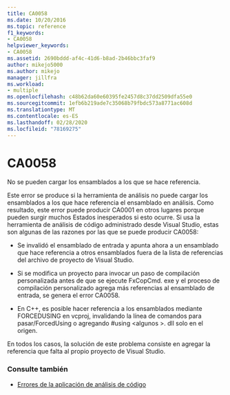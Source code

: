 ```yaml
---
title: CA0058
ms.date: 10/20/2016
ms.topic: reference
f1_keywords:
- CA0058
helpviewer_keywords:
- CA0058
ms.assetid: 2690bddd-af4c-41d6-b8ad-2b46bbc3faf9
author: mikejo5000
ms.author: mikejo
manager: jillfra
ms.workload:
- multiple
ms.openlocfilehash: c48b62da60e60395fe2457d8c37dd2509dfa55e0
ms.sourcegitcommit: 1efb6b219ade7c35068b79fbdc573a8771ac608d
ms.translationtype: MT
ms.contentlocale: es-ES
ms.lasthandoff: 02/28/2020
ms.locfileid: "78169275"
---
```

# <a name="ca0058"></a>CA0058

No se pueden cargar los ensamblados a los que se hace referencia.

Este error se produce si la herramienta de análisis no puede cargar los ensamblados a los que hace referencia el ensamblado en análisis. Como resultado, este error puede producir CA0001 en otros lugares porque pueden surgir muchos Estados inesperados si esto ocurre. Si usa la herramienta de análisis de código administrado desde Visual Studio, estas son algunas de las razones por las que se puede producir CA0058:

- Se invalidó el ensamblado de entrada y apunta ahora a un ensamblado que hace referencia a otros ensamblados fuera de la lista de referencias del archivo de proyecto de Visual Studio.

- Si se modifica un proyecto para invocar un paso de compilación personalizada antes de que se ejecute FxCopCmd. exe y el proceso de compilación personalizado agrega más referencias al ensamblado de entrada, se genera el error CA0058.

- En C++, es posible hacer referencia a los ensamblados mediante FORCEDUSING en vcproj, invalidando la línea de comandos para pasar/ForcedUsing o agregando #using \<algunos >. dll solo en el origen.

En todos los casos, la solución de este problema consiste en agregar la referencia que falta al propio proyecto de Visual Studio.

### <a name="see-also"></a>Consulte también

- [Errores de la aplicación de análisis de código](../code-quality/code-analysis-application-errors.md)
